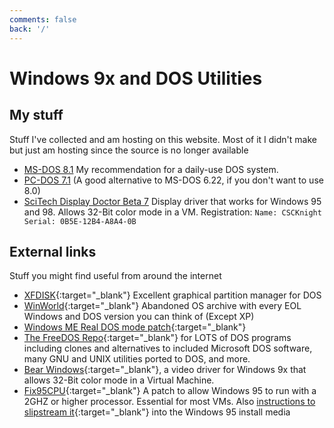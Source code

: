 ```yaml
---
comments: false
back: '/'
---
```

# Windows 9x and DOS Utilities
## My stuff
Stuff I've collected and am hosting on this website. Most of it I didn't make but just am hosting since the source is no longer available
- [MS-DOS 8.1](/dos81) My recommendation for a daily-use DOS system.
- [PC-DOS 7.1](/pcdos71) (A good alternative to MS-DOS 6.22, if you don't want to use 8.0)
- [SciTech Display Doctor Beta 7](https://github.com/elijahr2411/mystuff/raw/main/sdd-win-7.0.0.340-BETA.exe) Display driver that works for Windows 95 and 98. Allows 32-Bit color mode in a VM. Registration: `Name: CSCKnight Serial: 0B5E-12B4-A8A4-0B`

## External links
Stuff you might find useful from around the internet
- [XFDISK](https://www.mecronome.de/xfdisk/download.php){:target="_blank"} Excellent graphical partition manager for DOS
- [WinWorld](https://winworldpc.com/){:target="_blank"} Abandoned OS archive with every EOL Windows and DOS version you can think of (Except XP)
-  [Windows ME Real DOS mode patch](https://web.archive.org/web/20060218191214/http://www.dewassoc.com/support/winme/real_dos.htm){:target="_blank"}
- [The FreeDOS Repo](https://www.ibiblio.org/pub/micro/pc-stuff/freedos/files/distributions/1.2/repos/pkg-html/index.html){:target="_blank"} for LOTS of DOS programs including clones and alternatives to included Microsoft DOS software, many GNU and UNIX utilities ported to DOS, and more.
- [Bear Windows](https://bearwindows.zcm.com.au/vbe9x.htm){:target="_blank"}, a video driver for Windows 9x that allows 32-Bit color mode in a Virtual Machine.
- [Fix95CPU](http://lonecrusader.x10host.com/fix95cpu.html){:target="_blank"} A patch to allow Windows 95 to run with a 2GHZ or higher processor. Essential for most VMs. Also [instructions to slipstream it](https://msfn.org/board/topic/141402-windows-95-21ghz-cpu-limit-broken/?do=findComment&comment=949981){:target="_blank"} into the Windows 95 install media
